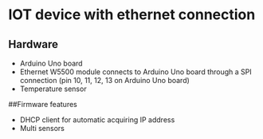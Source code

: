 # IOT device with ethernet connection

## Hardware

- Arduino Uno board
- Ethernet W5500 module connects to Arduino Uno board through a SPI connection (pin 10, 11, 12, 13 on Arduino Uno board)
- Temperature sensor

##Firmware features
- DHCP client for automatic acquiring IP address
- Multi sensors

